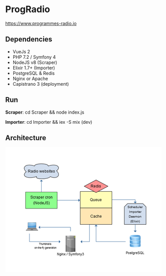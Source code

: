 ProgRadio
=========

https://www.programmes-radio.io

Dependencies
--------------
- VueJs 2
- PHP 7.2 / Symfony 4
- NodeJS v8 (Scraper)
- Elixir 1.7+ (Importer)
- PostgreSQL & Redis
- Nginx or Apache
- Capistrano 3 (deployment)

Run
--------------
**Scraper**: cd Scraper && node index.js

**Importer**: cd Importer && iex -S mix (dev)

Architecture
--------------

![Flowchart](docs/ProgRadioFlowchart.png)

